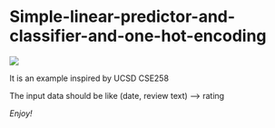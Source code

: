 # Simple-linear-predictor-and-classifier-and-one-hot-encoding

![][version-badge]

It is an example inspired by UCSD CSE258  

The input data should be like (date, review text) --> rating

*Enjoy!*

[version-badge]: https://img.shields.io/badge/Version-3.1-blue
